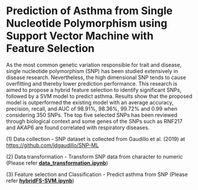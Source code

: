 # Prediction of Asthma from Single Nucleotide Polymorphism using Support Vector Machine with Feature Selection

As the most common genetic variation responsible for trait and disease, single nucleotide polymorphism (SNP) has been studied extensively in disease research. Nevertheless, the high dimensional SNP tends to cause overfitting and thereby lower prediction performance. This research is aimed to propose a hybrid feature selection to identify significant SNPs, followed by a SVM model to predict asthma. Results show that the proposed model is outperformed the existing model with an average accuracy, precision, recall, and AUC of 98.91%, 98.36%, 99.72% and 0.99 when considering 350 SNPs. The top five selected SNPs has been reviewed through biological context and some genes of the SNPs such as RNF217 and AKAP6 are found correlated with respiratory diseases.

(1) Data collection - SNP dataset is collected from Gaudillo et al. (2019) at https://github.com/jdgaudillo/SNP-ML

(2) Data transformation - Transform SNP data from character to numeric (Please refer [**data_transformation.ipynb**](data_transformation.ipynb))

(3) Feature selection and Classification - Predict asthma from SNP (Please refer [**hybridFS-SVM.ipynb**](hybridFS-SVM.ipynb))
